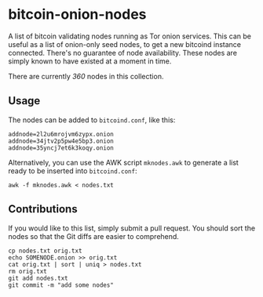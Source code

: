 # bitcoin-onion-nodes
A list of bitcoin validating nodes running as Tor onion services. This can be useful as a list of onion-only seed nodes, to get a new bitcoind instance connected. There's no guarantee of node availability. These nodes are simply known to have existed at a moment in time.

There are currently *360* nodes in this collection.

## Usage

The nodes can be added to `bitcoind.conf`, like this:

```
addnode=2l2u6mrojvm6zypx.onion
addnode=34jtv2p5pw4e5bp3.onion
addnode=35yncj7et6k3koqy.onion
```

Alternatively, you can use the AWK script `mknodes.awk` to generate a list ready to be inserted into `bitcoind.conf`:

```
awk -f mknodes.awk < nodes.txt
```

## Contributions

If you would like to this list, simply submit a pull request. You should sort the nodes so that the Git diffs are easier to comprehend.

```
cp nodes.txt orig.txt
echo SOMENODE.onion >> orig.txt
cat orig.txt | sort | uniq > nodes.txt
rm orig.txt
git add nodes.txt
git commit -m "add some nodes"
```

